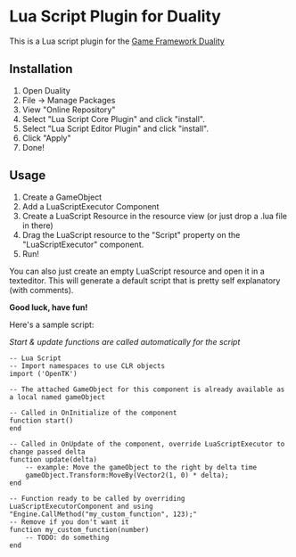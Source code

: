 # Lua Script Plugin for Duality

This is a Lua script plugin for the [Game Framework Duality](http://duality.adamslair.net)

## Installation

1. Open Duality
2. File -> Manage Packages
3. View "Online Repository"
4. Select "Lua Script Core Plugin" and click "install".
4. Select "Lua Script Editor Plugin" and click "install".
5. Click "Apply"
6. Done!

## Usage

1. Create a GameObject
2. Add a LuaScriptExecutor Component
3. Create a LuaScript Resource in the resource view (or just drop a .lua file in there)
4. Drag the LuaScript resource to the "Script" property on the "LuaScriptExecutor" component.
5. Run!

You can also just create an empty LuaScript resource and open it in a texteditor. This will generate a default script that is pretty self explanatory (with comments).

**Good luck, have fun!**

Here's a sample script:

_Start & update functions are called automatically for the script_

	-- Lua Script
	-- Import namespaces to use CLR objects
	import ('OpenTK')
	
	-- The attached GameObject for this component is already available as a local named gameObject
	
	-- Called in OnInitialize of the component
	function start()
	end
	
	-- Called in OnUpdate of the component, override LuaScriptExecutor to change passed delta
	function update(delta)
		-- example: Move the gameObject to the right by delta time
		gameObject.Transform:MoveBy(Vector2(1, 0) * delta);
	end
	
	-- Function ready to be called by overriding LuaScriptExecutorComponent and using "Engine.CallMethod("my_custom_function", 123);"
	-- Remove if you don't want it
	function my_custom_function(number)
		-- TODO: do something
	end